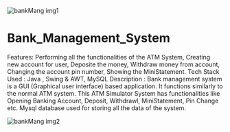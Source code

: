 ![bankMang img1](https://user-images.githubusercontent.com/107408524/229675552-0cad6558-9b79-4d3b-8e9c-59234792e983.png)
# Bank_Management_System

Features: Performing all the functionalities of the ATM System, Creating new account for user, Deposite the money,
Withdraw money from account, Changing the account pin number, Showing the MiniStatement.
Tech Stack Used : Java , Swing & AWT, MySQL
Description : Bank management system is a GUI (Graphical user interface) based application. It functions similarly to the
normal ATM system. This ATM Simulator System has functionalities like Opening Banking Account, Deposit, Withdrawl,
MiniStatement, Pin Change etc. Mysql database used for storing all the data of the system.

![bankMang img2](https://user-images.githubusercontent.com/107408524/229675050-3327b09d-6e31-4140-ac1c-c9d774d31d7b.png)
